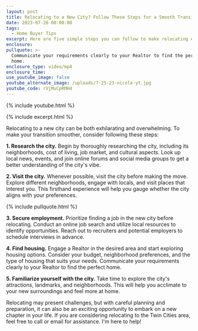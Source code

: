 ```yaml
---
layout: post
title: Relocating to a New City? Follow These Steps for a Smooth Transition
date: 2023-07-28 00:00:00
tags:
  - Home Buyer Tips
excerpt: Here are five simple steps you can follow to make relocating easy.
enclosure:
pullquote: >-
  Communicate your requirements clearly to your Realtor to find the perfect
  home.
enclosure_type: video/mp4
enclosure_time:
use_youtube_image: false
youtube_alternate_image: /uploads/7-25-23-nicole-yt.jpg
youtube_code: rVjMuCpRMH4
---
```

{% include youtube.html %}

{% include excerpt.html %}

Relocating to a new city can be both exhilarating and overwhelming. To make your transition smoother, consider following these steps:

**1\. Research the city.** Begin by thoroughly researching the city, including its neighborhoods, cost of living, job market, and cultural aspects. Look up local news, events, and join online forums and social media groups to get a better understanding of the city's vibe.

**2\. Visit the city.** Whenever possible, visit the city before making the move. Explore different neighborhoods, engage with locals, and visit places that interest you. This firsthand experience will help you gauge whether the city aligns with your preferences.

{% include pullquote.html %}

**3\. Secure employment.** Prioritize finding a job in the new city before relocating. Conduct an online job search and utilize local resources to identify opportunities. Reach out to recruiters and potential employers to schedule interviews in advance.

**4\. Find housing.** Engage a Realtor in the desired area and start exploring housing options. Consider your budget, neighborhood preferences, and the type of housing that suits your needs. Communicate your requirements clearly to your Realtor to find the perfect home.

**5\. Familiarize yourself with the city.** Take time to explore the city's attractions, landmarks, and neighborhoods. This will help you acclimate to your new surroundings and feel more at home.

Relocating may present challenges, but with careful planning and preparation, it can also be an exciting opportunity to embark on a new chapter in your life. If you are considering relocating to the Twin Cities area, feel free to call or email for assistance. I'm here to help!